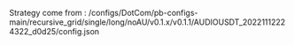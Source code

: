 Strategy come from : /configs/DotCom/pb-configs-main/recursive_grid/single/long/noAU/v0.1.x/v0.1.1/AUDIOUSDT_20221112224322_d0d25/config.json